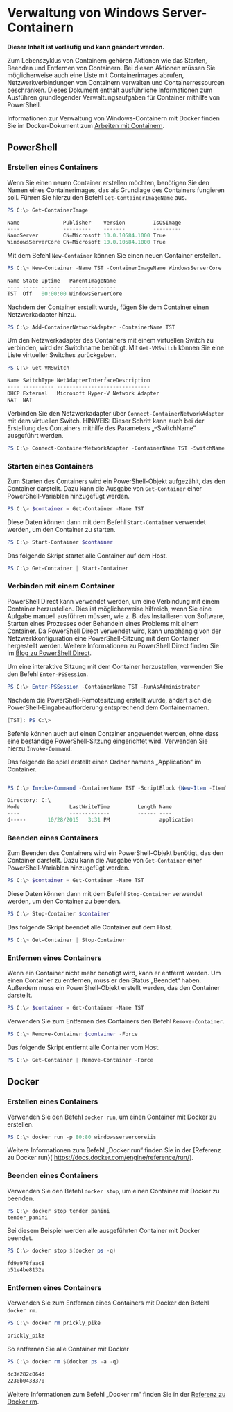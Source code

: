# Verwaltung von Windows Server-Containern

**Dieser Inhalt ist vorläufig und kann geändert werden.**

Zum Lebenszyklus von Containern gehören Aktionen wie das Starten, Beenden und Entfernen von Containern. Bei diesen Aktionen müssen Sie möglicherweise auch eine Liste mit Containerimages abrufen, Netzwerkverbindungen von Containern verwalten und Containerressourcen beschränken. Dieses Dokument enthält ausführliche Informationen zum Ausführen grundlegender Verwaltungsaufgaben für Container mithilfe von PowerShell.

Informationen zur Verwaltung von Windows-Containern mit Docker finden Sie im Docker-Dokument zum [Arbeiten mit Containern](https://docs.docker.com/userguide/usingdocker/).

## PowerShell

### Erstellen eines Containers

Wenn Sie einen neuen Container erstellen möchten, benötigen Sie den Namen eines Containerimages, das als Grundlage des Containers fungieren soll. Führen Sie hierzu den Befehl `Get-ContainerImageName` aus.

```powershell
PS C:\> Get-ContainerImage

Name              Publisher    Version         IsOSImage
----              ---------    -------         ---------
NanoServer        CN=Microsoft 10.0.10584.1000 True
WindowsServerCore CN=Microsoft 10.0.10584.1000 True
```

Mit dem Befehl `New-Container` können Sie einen neuen Container erstellen.

```powershell
PS C:\> New-Container -Name TST -ContainerImageName WindowsServerCore

Name State Uptime   ParentImageName
---- ----- ------   ---------------
TST  Off   00:00:00 WindowsServerCore
```

Nachdem der Container erstellt wurde, fügen Sie dem Container einen Netzwerkadapter hinzu.

```powershell
PS C:\> Add-ContainerNetworkAdapter -ContainerName TST
```

Um den Netzwerkadapter des Containers mit einem virtuellen Switch zu verbinden, wird der Switchname benötigt. Mit `Get-VMSwitch` können Sie eine Liste virtueller Switches zurückgeben.

```powershell
PS C:\> Get-VMSwitch

Name SwitchType NetAdapterInterfaceDescription
---- ---------- ------------------------------
DHCP External   Microsoft Hyper-V Network Adapter
NAT  NAT
```

Verbinden Sie den Netzwerkadapter über `Connect-ContainerNetworkAdapter` mit dem virtuellen Switch. HINWEIS: Dieser Schritt kann auch bei der Erstellung des Containers mithilfe des Parameters „–SwitchName“ ausgeführt werden.

```powershell
PS C:\> Connect-ContainerNetworkAdapter -ContainerName TST -SwitchName NAT
```

### Starten eines Containers

Zum Starten des Containers wird ein PowerShell-Objekt aufgezählt, das den Container darstellt. Dazu kann die Ausgabe von `Get-Container` einer PowerShell-Variablen hinzugefügt werden.

```powershell
PS C:\> $container = Get-Container -Name TST
```

Diese Daten können dann mit dem Befehl `Start-Container` verwendet werden, um den Container zu starten.

```powershell
PS C:\> Start-Container $container
```

Das folgende Skript startet alle Container auf dem Host.

```powershell
PS C:\> Get-Container | Start-Container
```

### Verbinden mit einem Container

PowerShell Direct kann verwendet werden, um eine Verbindung mit einem Container herzustellen. Dies ist möglicherweise hilfreich, wenn Sie eine Aufgabe manuell ausführen müssen, wie z. B. das Installieren von Software, Starten eines Prozesses oder Behandeln eines Problems mit einem Container. Da PowerShell Direct verwendet wird, kann unabhängig von der Netzwerkkonfiguration eine PowerShell-Sitzung mit dem Container hergestellt werden. Weitere Informationen zu PowerShell Direct finden Sie im [Blog zu PowerShell Direct](http://blogs.technet.com/b/virtualization/archive/2015/05/14/powershell-direct-running-powershell-inside-a-virtual-machine-from-the-hyper-v-host.aspx).

Um eine interaktive Sitzung mit dem Container herzustellen, verwenden Sie den Befehl `Enter-PSSession`.

 ```powershell
PS C:\> Enter-PSSession -ContainerName TST –RunAsAdministrator
 ```

Nachdem die PowerShell-Remotesitzung erstellt wurde, ändert sich die PowerShell-Eingabeaufforderung entsprechend dem Containernamen.

```powershell
[TST]: PS C:\>
```

Befehle können auch auf einen Container angewendet werden, ohne dass eine beständige PowerShell-Sitzung eingerichtet wird. Verwenden Sie hierzu `Invoke-Command`.

Das folgende Beispiel erstellt einen Ordner namens „Application“ im Container.

```powershell

PS C:\> Invoke-Command -ContainerName TST -ScriptBlock {New-Item -ItemType Directory -Path c:\application }

Directory: C:\
Mode                LastWriteTime         Length Name                                                 PSComputerName
----                -------------         ------ ----                                                 --------------
d-----       10/28/2015   3:31 PM                application                                          TST
```

### Beenden eines Containers

Zum Beenden des Containers wird ein PowerShell-Objekt benötigt, das den Container darstellt. Dazu kann die Ausgabe von `Get-Container` einer PowerShell-Variablen hinzugefügt werden.

```powershell
PS C:\> $container = Get-Container -Name TST
```

Diese Daten können dann mit dem Befehl `Stop-Container` verwendet werden, um den Container zu beenden.

```powershell
PS C:\> Stop-Container $container
```

Das folgende Skript beendet alle Container auf dem Host.

```powershell
PS C:\> Get-Container | Stop-Container
```

### Entfernen eines Containers

Wenn ein Container nicht mehr benötigt wird, kann er entfernt werden. Um einen Container zu entfernen, muss er den Status „Beendet“ haben. Außerdem muss ein PowerShell-Objekt erstellt werden, das den Container darstellt.

```powershell
PS C:\> $container = Get-Container -Name TST
```

Verwenden Sie zum Entfernen des Containers den Befehl `Remove-Container`.

```powershell
PS C:\> Remove-Container $container -Force
```

Das folgende Skript entfernt alle Container vom Host.

```powershell
PS C:\> Get-Container | Remove-Container -Force
```

## Docker

### Erstellen eines Containers

Verwenden Sie den Befehl `docker run`, um einen Container mit Docker zu erstellen.

```powershell
PS C:\> docker run -p 80:80 windowsservercoreiis
```

Weitere Informationen zum Befehl „Docker run“ finden Sie in der [Referenz zu Docker run}( https://docs.docker.com/engine/reference/run/).

### Beenden eines Containers

Verwenden Sie den Befehl `docker stop`, um einen Container mit Docker zu beenden.

```powershell
PS C:\> docker stop tender_panini
tender_panini
```

Bei diesem Beispiel werden alle ausgeführten Container mit Docker beendet.

```powershell
PS C:\> docker stop $(docker ps -q)

fd9a978faac8
b51e4be8132e
```

### Entfernen eines Containers

Verwenden Sie zum Entfernen eines Containers mit Docker den Befehl `docker rm`.

```powershell
PS C:\> docker rm prickly_pike

prickly_pike
```

So entfernen Sie alle Container mit Docker

```powershell
PS C:\> docker rm $(docker ps -a -q)

dc3e282c064d
2230b0433370
```

Weitere Informationen zum Befehl „Docker rm“ finden Sie in der [Referenz zu Docker rm](https://docs.docker.com/engine/reference/commandline/rm/).




